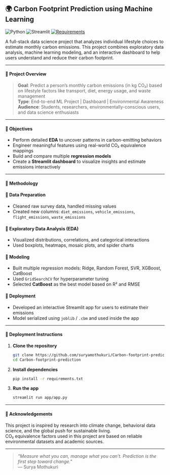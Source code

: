 ## 🌍 Carbon Footprint Prediction using Machine Learning
![Python](https://img.shields.io/badge/Python-3.10-blue?logo=python)
![Streamlit](https://img.shields.io/badge/Built%20with-Streamlit-ff4b4b?logo=streamlit)
[![Requirements](https://img.shields.io/badge/Requirements-TXT-important?logo=pip)](https://github.com/suryamothukuri/Carbon-footprint-prediction/blob/main/requirements.txt)

A full-stack data science project that analyzes individual lifestyle choices to estimate monthly carbon emissions. This project combines exploratory data analysis, machine learning modeling, and an interactive dashboard to help users understand and reduce their carbon footprint.

---

#### 📌 Project Overview

> **Goal**: Predict a person’s monthly carbon emissions (in kg CO₂) based on lifestyle factors like transport, diet, energy usage, and waste management  
> **Type**: End-to-end ML Project | Dashboard | Environmental Awareness  
> **Audience**: Students, researchers, environmentally-conscious users, and data science enthusiasts

---

#### 🎯 Objectives

- Perform detailed **EDA** to uncover patterns in carbon-emitting behaviors
- Engineer meaningful features using real-world CO₂ equivalence mappings
- Build and compare multiple **regression models**
- Create a **Streamlit dashboard** to visualize insights and estimate emissions interactively

---

#### 🧪 Methodology

#### 🔹 Data Preparation
- Cleaned raw survey data, handled missing values
- Created new columns: `diet_emissions`, `vehicle_emissions`, `flight_emissions`, `waste_emissions`

#### 🔹 Exploratory Data Analysis (EDA)
- Visualized distributions, correlations, and categorical interactions
- Used boxplots, heatmaps, mosaic plots, and spider charts

#### 🔹 Modeling
- Built multiple regression models: Ridge, Random Forest, SVR, XGBoost, CatBoost
- Used `GridSearchCV` for hyperparameter tuning
- Selected **CatBoost** as the best model based on R² and RMSE

#### 🔹 Deployment
- Developed an interactive Streamlit app for users to estimate their emissions
- Model serialized using `joblib` / `.cbm` and used inside the app

---

#### 🚀 Deployment Instructions

1. **Clone the repository**

    ```bash
    git clone https://github.com/suryamothukuri/Carbon-footprint-prediction.git
    cd Carbon-footprint-prediction
    ```

2. **Install dependencies**

    ```bash
    pip install -r requirements.txt
    ```

3. **Run the app**

    ```bash
    streamlit run app/app.py
    ```

---

#### 🙌 Acknowledgements

This project is inspired by research into climate change, behavioral data science, and the global push for sustainable living.  
CO₂ equivalence factors used in this project are based on reliable environmental datasets and academic sources.

---

> *"Measure what you can, manage what you can’t. Prediction is the first step toward change."*  
> — Surya Mothukuri
